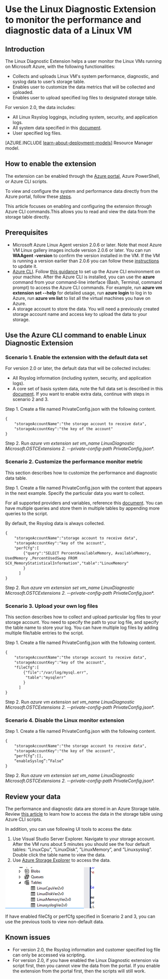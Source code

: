 
<properties
        pageTitle="Monitoring a Linux VM with a VM extension | Microsoft Azure"
        description="Learn how to use the Linux Diagnostic Extension to monitor performance and diagnostic data of a Linux VM in Azure."
        services="virtual-machines"
        documentationCenter=""
        authors="NingKuang"
        manager="timlt"
        editor=""
        tags="azure-service-management"/>

<tags
        ms.service="virtual-machines"
        ms.workload="infrastructure-services"
        ms.tgt_pltfrm="vm-linux"
        ms.devlang="na"
        ms.topic="article"
        ms.date="07/20/2015"
        ms.author="Ning"/>


# Use the Linux Diagnostic Extension to monitor the performance and diagnostic data of a Linux VM

## Introduction

The Linux Diagnostic Extension helps a user monitor the Linux VMs running on Microsoft Azure, with the following functionalities:

- Collects and uploads Linux VM's system performance, diagnostic, and syslog data to user’s storage table.
- Enables user to customize the data metrics that will be collected and uploaded.
- Enables user to upload specified log files to designated storage table.

For version 2.0, the data includes:

- All Linux Rsyslog loggings, including system, security, and application logs.
- All system data specified in this [document](https://scx.codeplex.com/wikipage?title=xplatproviders").
- User specified log files.

[AZURE.INCLUDE [learn-about-deployment-models](../../includes/learn-about-deployment-models-classic-include.md)] Resource Manager model.


## How to enable the extension
The extension can be enabled through the [Azure portal](https://ms.portal.azure.com/#), Azure PowerShell, or Azure CLI scripts.

To view and configure the system and performance data directly from the Azure portal, follow these [steps](http://azure.microsoft.com/blog/2014/09/02/windows-azure-virtual-machine-monitoring-with-wad-extension/ "URL to the Windows blog").


This article focuses on enabling and configuring the extension through Azure CLI commands.This allows you to read and view the data from the storage table directly.


## Prerequisites
- Microsoft Azure Linux Agent version 2.0.6 or later.
Note that most Azure VM Linux gallery images include version 2.0.6 or later. You can run **WAAgent -version** to confirm the version installed in the VM. If the VM is running a version earlier than 2.0.6 you can follow these [instructions](https://github.com/Azure/WALinuxAgent "instructions") to update it.
- [Azure CLI](./xplat-cli-install.md). Follow [this guidance](./xplat-cli-install.md) to set up the Azure CLI environment on your machine. After the Azure CLI is installed, you can use the **azure** command from your command-line interface (Bash, Terminal, command prompt) to access the Azure CLI commands. For example, run **azure vm extension set --help** for detailed usage, run **azure login** to log in to Azure, run **azure vm list** to list all the virtual machines you have on Azure.
- A storage account to store the data. You will need a previously created storage account name and access key to upload the data to your storage.


## Use the Azure CLI command to enable Linux Diagnostic Extension

###  Scenario 1. Enable the extension with the default data set
For version 2.0 or later, the default data that will be collected includes:

- All Rsyslog information (including system, security, and application logs).  
- A core set of basis system data, note the full data set is described in this [document](https://scx.codeplex.com/wikipage?title=xplatproviders).
If you want to enable extra data, continue with steps in scenario 2 and 3.

Step 1. Create a file named PrivateConfig.json with the following content.

    {
        "storageAccountName":"the storage account to receive data",
        "storageAccountKey":"the key of the account"
    }

Step 2. Run **azure vm extension set vm_name LinuxDiagnostic Microsoft.OSTCExtensions 2.* --private-config-path PrivateConfig.json**.


###   Scenario 2. Customize the performance monitor metric  
This section describes how to customize the performance and diagnostic data table.

Step 1. Create a file named PrivateConfig.json with the content that appears in the next example. Specify the particular data you want to collect.

For all supported providers and variables, reference this [document](https://scx.codeplex.com/wikipage?title=xplatproviders). You can have multiple queries and store them in multiple tables by appending more queries to the script.

By default, the Rsyslog data is always collected.

    {
        "storageAccountName":"storage account to receive data",
        "storageAccountKey":"key of the account",
        "perfCfg":[
            {"query":"SELECT PercentAvailableMemory, AvailableMemory, UsedMemory ,PercentUsedSwap FROM SCX_MemoryStatisticalInformation","table":"LinuxMemory"
            }
          ]
    }


Step 2. Run **azure vm extension set vm_name LinuxDiagnostic Microsoft.OSTCExtensions 2.*
--private-config-path PrivateConfig.json**.


###   Scenario 3. Upload your own log files
This section describes how to collect and upload particular log files to your storage account.
You need to specify the path to your log file, and specify the table name to store your log. You can have multiple log files by adding multiple file/table entries to the script.

Step 1. Create a file named PrivateConfig.json with the following content.

    {
        "storageAccountName":"the storage account to receive data",
        "storageAccountKey":"key of the account",
        "fileCfg":[
            {"file":"/var/log/mysql.err",
             "table":"mysqlerr"
            }
          ]
    }


Step 2. Run **azure vm extension set vm_name LinuxDiagnostic Microsoft.OSTCExtensions 2.*
--private-config-path PrivateConfig.json**.


###   Scenario 4. Disable the Linux monitor extension
Step 1. Create a file named PrivateConfig.json with the following content.

    {
        "storageAccountName":"the storage account to receive data",
        "storageAccountKey":"the key of the account",
        “perfCfg”:[],
        “enableSyslog”:”False”
    }


Step 2. Run **azure vm extension set vm_name LinuxDiagnostic Microsoft.OSTCExtensions 2.*
--private-config-path PrivateConfig.json**.


## Review your data
The performance and diagnostic data are stored in an Azure Storage table. Review [this article](storage-ruby-how-to-use-table-storage.md) to learn how to access the data in the storage table using Azure CLI scripts.

In addition, you can use following UI tools to access the data:

1.  Use Visual Studio Server Explorer. Navigate to your storage account. After the VM runs about 5 minutes you should see the four default tables: “LinuxCpu”, ”LinuxDisk”, ”LinuxMemory”, and ”Linuxsyslog”. Double click the table name to view the data.
2.  Use [Azure Storage Explorer](https://azurestorageexplorer.codeplex.com/ "Azure Storage Explorer") to access the data.

![image](./media/virtual-machines-linux-diagnostic-extension/no1.png)

If have enabled fileCfg or perfCfg specified in Scenario 2 and 3, you can use the previous tools to view non-default data.



## Known issues
- For version 2.0, the Rsyslog information and customer specified log file can only be accessed via scripting.
- For version 2.0, if you have enabled the Linux Diagnostic extension via script first, then you cannot view the data from the portal. If you enable the extension from the portal first, then the scripts will still work.

